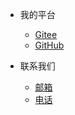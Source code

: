 <!-- _navbar.md 上面的导航栏  -->

* 我的平台

  <!-- * [知行达摩院](https://www.zxdmy.com) -->
  <!-- * [微信公众号](https://img.zxdmy.com/md/20210129164325.jpg) -->
  <!-- * [CSDN](https://cxhit.blog.csdn.net/) -->
  * [Gitee](https://gitee.com/ZXAcademy)
  * [GitHub](https://github.com/ZXAcademy)


* 联系我们
  * [邮箱](contacts/email.md)
  * [电话](zh-contacts/phone.md)

